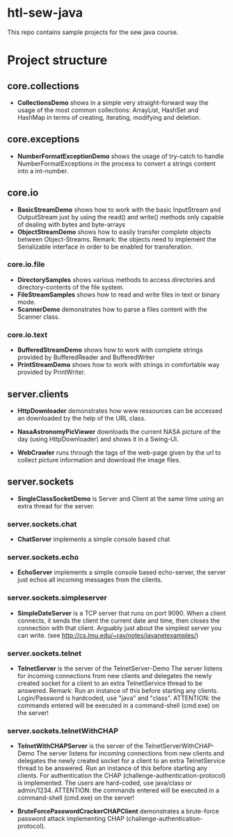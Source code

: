 # htl-sew-java
This repo contains sample projects for the sew java course.

# Project structure

## core.collections
 * __CollectionsDemo__ shows in a simple very straight-forward way
the usage of the most common collections: ArrayList, HashSet and HashMap
in terms of creating, iterating, modifying and deletion.

## core.exceptions
 * __NumberFormatExceptionDemo__ shows the usage of try-catch
to handle NumberFormatExceptions in the process to convert
a strings content into a int-number.
   
## core.io
 * __BasicStreamDemo__ shows how to work with the basic InputStream and OutputStream
just by using the read() and write() methods
only capable of dealing with bytes and byte-arrays
 * __ObjectStreamDemo__ shows how to easily transfer complete objects between Object-Streams.
Remark: the objects need to implement the Serializable interface in order to be enabled for transferation.

### core.io.file
 * __DirectorySamples__ shows various methods to access directories and directory-contents of the file system.
 * __FileStreamSamples__ shows how to read and write files in text or binary mode.
 * __ScannerDemo__ demonstrates how to parse a files content with the Scanner class.

### core.io.text
 * __BufferedStreamDemo__ shows how to work with complete strings provided by BufferedReader and BufferedWriter
 * __PrintStreamDemo__ shows how to work with strings in comfortable way provided by PrintWriter.

## server.clients
 * __HttpDownloader__ demonstrates how www ressources can be accessed an downloaded by the help of the URL class.

 * __NasaAstronomyPicViewer__ downloads the current NASA picture of the day (using HttpDownloader)
and shows it in a Swing-UI.

 * __WebCrawler__ runs through the tags of the web-page given by the url
to collect picture information and download the image files.

## server.sockets
 * __SingleClassSocketDemo__ is Server and Client at the same time
using an extra thread for the server.

### server.sockets.chat
 * __ChatServer__ implements a simple console based chat

### server.sockets.echo
 * __EchoServer__ implements a simple console based echo-server,
the server just echos all incoming messages from the clients.

### server.sockets.simpleserver
 * __SimpleDateServer__ is a TCP server that runs on port 9090.
When a client connects, it sends the client the current date and time,
then closes the connection with that client.
Arguably just about the simplest server you can write.
   (see http://cs.lmu.edu/~ray/notes/javanetexamples/)

### server.sockets.telnet
 * __TelnetServer__ is the server of the TelnetServer-Demo
The server listens for incoming connections from new clients and
delegates the newly created socket for a client to an extra TelnetService thread to be answered.
Remark: Run an instance of this before starting any clients.
Login/Password is hardcoded, use "java" and "class".
ATTENTION: the commands entered will be executed in a command-shell (cmd.exe) on the server!

### server.sockets.telnetWithCHAP
 * __TelnetWithCHAPServer__ is the server of the TelnetServerWithCHAP-Demo
The server listens for incoming connections from new clients and
delegates the newly created socket for a client to an extra TelnetService thread to be answered.
Run an instance of this before starting any clients.
For authentication the CHAP (challenge-authentication-protocol) is implemented.
The users are hard-coded, use java/class or admin/1234.
ATTENTION: the commands entered will be executed in a command-shell (cmd.exe) on the server!

 * __BruteForcePasswordCrackerCHAPClient__ demonstrates a brute-force password attack
implementing CHAP (challenge-authentication-protocol).
